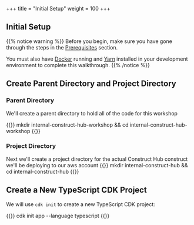 +++
title = "Initial Setup"
weight = 100
+++

## Initial Setup

{{% notice warning %}}
Before you begin, make sure you have gone through the steps in the [Prerequisites](/15-prerequisites.html) section.

You must also have <a href="https://docs.docker.com/get-docker/" target="_blank">Docker</a> running and <a href="https://yarnpkg.com/getting-started/install" target="_blank">Yarn</a> installed in your development environment to complete this walkthrough.
{{% /notice %}}

## Create Parent Directory and Project Directory

### Parent Directory 
We'll create a parent directory to hold all of the code for this workshop

{{<highlight bash>}}
mkdir internal-construct-hub-workshop && cd internal-construct-hub-workshop
{{</highlight>}}

### Project Directory
Next we'll create a project directory for the actual Construct Hub construct we'll be deploying to our aws account
{{<highlight bash>}}
mkdir internal-construct-hub && cd internal-construct-hub
{{</highlight>}}

## Create a New TypeScript CDK Project

We will use `cdk init` to create a new TypeScript CDK project:

{{<highlight bash>}}
cdk init app --language typescript
{{</highlight>}}
